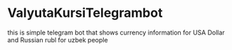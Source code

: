 # ValyutaKursiTelegrambot
this is simple telegram bot that shows currency information for USA Dollar and Russian rubl for uzbek people
